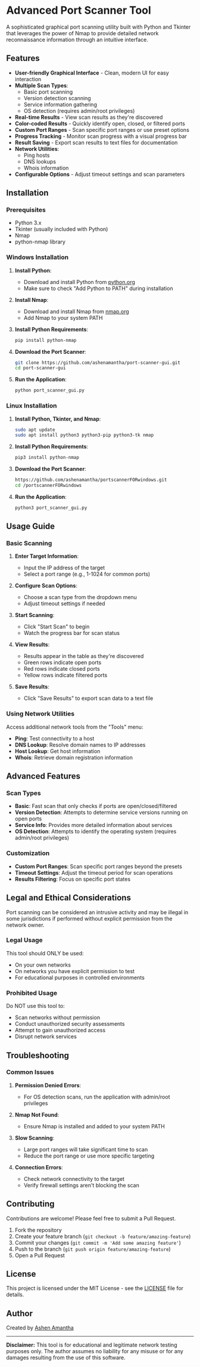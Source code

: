 

# Advanced Port Scanner Tool


A sophisticated graphical port scanning utility built with Python and Tkinter that leverages the power of Nmap to provide detailed network reconnaissance information through an intuitive interface.

## Features

- **User-friendly Graphical Interface** - Clean, modern UI for easy interaction
- **Multiple Scan Types**:
  - Basic port scanning
  - Version detection scanning
  - Service information gathering
  - OS detection (requires admin/root privileges)
- **Real-time Results** - View scan results as they're discovered
- **Color-coded Results** - Quickly identify open, closed, or filtered ports
- **Custom Port Ranges** - Scan specific port ranges or use preset options
- **Progress Tracking** - Monitor scan progress with a visual progress bar
- **Result Saving** - Export scan results to text files for documentation
- **Network Utilities**:
  - Ping hosts
  - DNS lookups
  - Whois information
- **Configurable Options** - Adjust timeout settings and scan parameters

## Installation

### Prerequisites

- Python 3.x
- Tkinter (usually included with Python)
- Nmap
- python-nmap library

### Windows Installation

1. **Install Python**:
   - Download and install Python from [python.org](https://www.python.org/downloads/)
   - Make sure to check "Add Python to PATH" during installation

2. **Install Nmap**:
   - Download and install Nmap from [nmap.org](https://nmap.org/download.html)
   - Add Nmap to your system PATH

3. **Install Python Requirements**:
   ```bash
   pip install python-nmap
   ```

4. **Download the Port Scanner**:
   ```bash
   git clone https://github.com/ashenamantha/port-scanner-gui.git
   cd port-scanner-gui
   ```

5. **Run the Application**:
   ```bash
   python port_scanner_gui.py
   ```

### Linux Installation

1. **Install Python, Tkinter, and Nmap**:
   ```bash
   sudo apt update
   sudo apt install python3 python3-pip python3-tk nmap
   ```

2. **Install Python Requirements**:
   ```bash
   pip3 install python-nmap
   ```

3. **Download the Port Scanner**:
   ```bash
   https://github.com/ashenamantha/portscannerFORwindows.git
   cd /portscannerFORwindows
   ```

4. **Run the Application**:
   ```bash
   python3 port_scanner_gui.py
   ```

## Usage Guide

### Basic Scanning

1. **Enter Target Information**:
   - Input the IP address of the target
   - Select a port range (e.g., 1-1024 for common ports)

2. **Configure Scan Options**:
   - Choose a scan type from the dropdown menu
   - Adjust timeout settings if needed

3. **Start Scanning**:
   - Click "Start Scan" to begin
   - Watch the progress bar for scan status

4. **View Results**:
   - Results appear in the table as they're discovered
   - Green rows indicate open ports
   - Red rows indicate closed ports
   - Yellow rows indicate filtered ports

5. **Save Results**:
   - Click "Save Results" to export scan data to a text file

### Using Network Utilities

Access additional network tools from the "Tools" menu:

- **Ping**: Test connectivity to a host
- **DNS Lookup**: Resolve domain names to IP addresses
- **Host Lookup**: Get host information
- **Whois**: Retrieve domain registration information

## Advanced Features

### Scan Types

- **Basic**: Fast scan that only checks if ports are open/closed/filtered
- **Version Detection**: Attempts to determine service versions running on open ports
- **Service Info**: Provides more detailed information about services
- **OS Detection**: Attempts to identify the operating system (requires admin/root privileges)

### Customization

- **Custom Port Ranges**: Scan specific port ranges beyond the presets
- **Timeout Settings**: Adjust the timeout period for scan operations
- **Results Filtering**: Focus on specific port states

## Legal and Ethical Considerations

Port scanning can be considered an intrusive activity and may be illegal in some jurisdictions if performed without explicit permission from the network owner.

### Legal Usage

This tool should ONLY be used:
- On your own networks
- On networks you have explicit permission to test
- For educational purposes in controlled environments

### Prohibited Usage

Do NOT use this tool to:
- Scan networks without permission
- Conduct unauthorized security assessments
- Attempt to gain unauthorized access
- Disrupt network services

## Troubleshooting

### Common Issues

1. **Permission Denied Errors**:
   - For OS detection scans, run the application with admin/root privileges

2. **Nmap Not Found**:
   - Ensure Nmap is installed and added to your system PATH

3. **Slow Scanning**:
   - Large port ranges will take significant time to scan
   - Reduce the port range or use more specific targeting

4. **Connection Errors**:
   - Check network connectivity to the target
   - Verify firewall settings aren't blocking the scan

## Contributing

Contributions are welcome! Please feel free to submit a Pull Request.

1. Fork the repository
2. Create your feature branch (`git checkout -b feature/amazing-feature`)
3. Commit your changes (`git commit -m 'Add some amazing feature'`)
4. Push to the branch (`git push origin feature/amazing-feature`)
5. Open a Pull Request

## License

This project is licensed under the MIT License - see the [LICENSE](LICENSE) file for details.

## Author

Created by [Ashen Amantha](https://github.com/ashenamantha)

---

**Disclaimer:** This tool is for educational and legitimate network testing purposes only. The author assumes no liability for any misuse or for any damages resulting from the use of this software.
